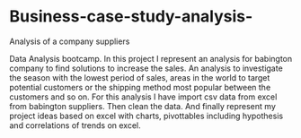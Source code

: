 # Business-case-study-analysis-
Analysis of a company suppliers 

Data Analysis bootcamp. 
In this project I represent an analysis for babington company to find solutions to increase the sales.
An analysis to investigate the season with the lowest period of sales, areas in the world to target potential customers or the shipping method most popular between the customers and so on. 
For this analysis I have import csv data from excel from babington suppliers. Then clean the data. And finally represent my project ideas based on excel with charts, pivottables including hypothesis and correlations of trends on excel. 
